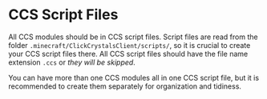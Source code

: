 # CCS Script Files
All CCS modules should be in CCS script files. Script files are read from the folder `.minecraft/ClickCrystalsClient/scripts/`, so it is crucial to create your CCS script files there. All CCS script files should have the file name extension `.ccs` or *they will be skipped*.

You can have more than one CCS modules all in one CCS script file, but it is recommended to create them separately for organization and tidiness.
